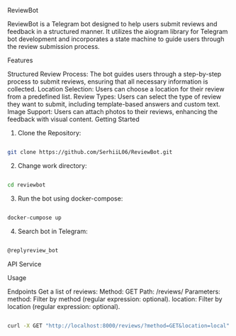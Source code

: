 ReviewBot

ReviewBot is a Telegram bot designed to help users submit reviews and feedback in a structured manner. It utilizes the aiogram library for Telegram bot development and incorporates a state machine to guide users through the review submission process.

Features

Structured Review Process: The bot guides users through a step-by-step process to submit reviews, ensuring that all necessary information is collected.
Location Selection: Users can choose a location for their review from a predefined list.
Review Types: Users can select the type of review they want to submit, including template-based answers and custom text.
Image Support: Users can attach photos to their reviews, enhancing the feedback with visual content.
Getting Started

1. Clone the Repository:

```bash

git clone https://github.com/SerhiiL06/ReviewBot.git

```

2. Change work directory:

```bash

cd reviewbot

```

3. Run the bot using docker-compose:

```bash

docker-cumpose up

```

4. Search bot in Telegram:

```bash

@replyreview_bot

```

API Service

Usage

Endpoints
Get a list of reviews:
Method: GET
Path: /reviews/
Parameters:
method: Filter by method (regular expression: optional).
location: Filter by location (regular expression: optional).

```bash

curl -X GET "http://localhost:8000/reviews/?method=GET&location=local"


```
